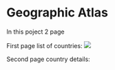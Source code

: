 # Geographic Atlas

In this poject 2 page

First page list of countries:
![](https://github.com/Erdaulet0341/GeographicAtlas/blob/master/Readme/ezgif.com-video-to-gif.gif)


Second page country details:
